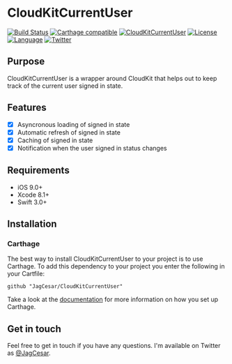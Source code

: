 # CloudKitCurrentUser

[![Build Status](https://travis-ci.org/JagCesar/CloudKitCurrentUser.svg?branch=master)](https://travis-ci.org/JagCesar/CloudKitCurrentUser)
[![Carthage compatible](https://img.shields.io/badge/Carthage-compatible-4BC51D.svg?style=flat)](https://github.com/Carthage/Carthage)
[![CloudKitCurrentUser](https://img.shields.io/badge/platform-iOS-lightgrey.svg?style=flat)](https://github.com/JagCesar/CloudKitCurrentUser)
[![License](https://img.shields.io/badge/license-MIT-AA8DF8.svg?style=flat)](https://github.com/JagCesar/CloudKitCurrentUser/blob/master/LICENSE)
[![Language](https://img.shields.io/badge/language-Swift%203-E05C43.svg?style=flat)](https://swift.org)
[![Twitter](https://img.shields.io/badge/twitter-@JagCesar-00ACED.svg?style=flat)](http://twitter.com/JagCesar)

## Purpose

CloudKitCurrentUser is a wrapper around CloudKit that helps out to keep track of the current user signed in state.

## Features

- [x] Asyncronous loading of signed in state
- [x] Automatic refresh of signed in state
- [x] Caching of signed in state
- [x] Notification when the user signed in status changes

## Requirements

- iOS 9.0+
- Xcode 8.1+
- Swift 3.0+

## Installation

### Carthage

The best way to install CloudKitCurrentUser to your project is to use Carthage. To add this dependency to your project you enter the following in your Cartfile:

`github "JagCesar/CloudKitCurrentUser"`

Take a look at the [documentation](https://github.com/Carthage/Carthage#installing-carthage) for more information on how you set up Carthage.

## Get in touch

Feel free to get in touch if you have any questions. I'm available on Twitter as [@JagCesar](http://twitter.com/JagCesar).
